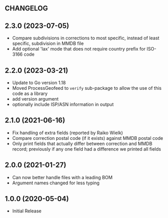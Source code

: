 ## CHANGELOG

## 2.3.0 (2023-07-05)

* Compare subdivisions in corrections to most specific, instead of least
  specific, subdivision in MMDB file
* Add optional 'lax' mode that does not require country prefix for ISO-3166 code

## 2.2.0 (2023-03-21)

* Update to Go version 1.18
* Moved ProcessGeofeed to `verify` sub-package to allow the use of this code as a library
* add version argument
* optionally include ISP/ASN information in output

## 2.1.0 (2021-06-16)

* Fix handling of extra fields (reported by Raiko Wielk)
* Compare correction postal code (if it exists) against MMDB postal code
* Only print fields that actually differ between correction and MMDB record; previously
  if any one field had a difference we printed all fields

## 2.0.0 (2021-01-27)

* Can now better handle files with a leading BOM
* Argument names changed for less typing

## 1.0.0 (2020-05-04)

* Initial Release
